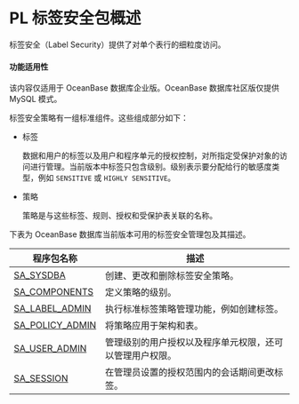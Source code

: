 PL 标签安全包概述 
===============================

标签安全（Label Security）提供了对单个表行的细粒度访问。

  <main id="notice" >
    <h4>功能适用性</h4>
    <p>该内容仅适用于 OceanBase 数据库企业版。OceanBase 数据库社区版仅提供 MySQL 模式。</p>
  </main>

标签安全策略有一组标准组件。这些组成部分如下：

* 标签

  数据和用户的标签以及用户和程序单元的授权控制，对所指定受保护对象的访问进行管理。当前版本中标签只包含级别。级别表示要分配给行的敏感度类型，例如 `SENSITIVE` 或 `HIGHLY SENSITIVE`。
  

* 策略

  策略是与这些标签、规则、授权和受保护表关联的名称。
  

下表为 OceanBase 数据库当前版本可用的标签安全管理包及其描述。


|                             程序包名称                              |              描述              |
|----------------------------------------------------------------|------------------------------|
| [SA_SYSDBA](2.sa-sysdba-policy-management-package-oracle/1.sa-sysdba-overview-oracle.md)       | 创建、更改和删除标签安全策略。              |
| [SA_COMPONENTS](3.sa-components-tag-package-oracle/1.sa-components-overview-oracle.md)   | 定义策略的级别。                     |
| [SA_LABEL_ADMIN](4.sa-label-admin-tag-management-pack-oracle/1.sa-label-admin-overview-oracle.md)  | 执行标准标签策略管理功能，例如创建标签。         |
| [SA_POLICY_ADMIN](5.sa-policy-admin-policy-management-packs-oracle/1.sa-policy-admin-overview-oracle.md) | 将策略应用于架构和表。                  |
| [SA_USER_ADMIN](6.sa-user-admin-user-tag-management-pack-oracle/1.sa-user-admin-overview-oracle.md)   | 管理级别的用户授权以及程序单元权限，还可以管理用户权限。 |
| [SA_SESSION](7.sa-session-session-management-pack-oracle/1.sa-session-overview-oracle.md)      | 在管理员设置的授权范围内的会话期间更改标签。       |




